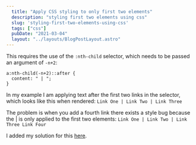 ```yaml
---
  title: "Apply CSS styling to only first two elements"
  description: "styling first two elements using css"
  slug: 'styling-first-two-elements-using-css'
  tags: ["css"]
  pubDate: "2021-03-04"
  layout: "../layouts/BlogPostLayout.astro"
---
```


This requires the use of the `:nth-child` selector, which needs to be passed an argument of `-n+2`:
```
a:nth-child(-n+2)::after {
  content: " | ";
}
```

In my example I am applying text after the first two links in the selector, which looks like this when rendered:
`Link One | Link Two | Link Three`

The problem is when you add a fourth link there exists a style bug because the | is only applied to the first two elements:
`Link One | Link Two | Link Three Link Four`

I added my solution for this [here](https://tinytechtuts.com/2021-apply-css-to-all-but-last-child).
